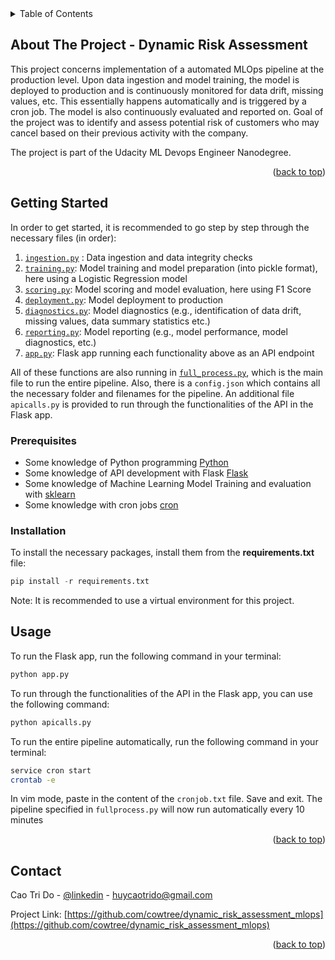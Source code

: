 
<!-- TABLE OF CONTENTS -->
<details>
  <summary>Table of Contents</summary>
  <ol>
    <li>
      <a href="#about-the-project">About The Project</a>
    <li>
      <a href="#getting-started">Getting Started</a>
      <ul>
        <li><a href="#prerequisites">Prerequisites</a></li>
        <li><a href="#installation">Installation</a></li>
      </ul>
    </li>
    <li><a href="#contact">Contact</a></li>
  </ol>
</details>


<!-- ABOUT THE PROJECT -->
## About The Project - Dynamic Risk Assessment

This project concerns implementation of a automated MLOps pipeline at the production level.
Upon data ingestion and model training, the model is deployed to production and is continuously monitored for data drift, missing values, etc. This essentially happens automatically and is triggered by a cron job. The model is also continuously evaluated and reported on.
Goal of the project was to identify and assess potential risk of customers who may cancel based on their previous activity with the company. <nbr>

The project is part of the Udacity ML Devops Engineer Nanodegree.

<p align="right">(<a href="#readme-top">back to top</a>)</p>

<!-- GETTING STARTED -->
## Getting Started

In order to get started, it is recommended to go step by step through the necessary files (in order):
1. [```ingestion.py```](ingestion.py) : Data ingestion and data integrity checks
2. [```training.py```](training.py): Model training and model preparation (into pickle format), here using a Logistic Regression model
3. [```scoring.py```](scoring.py): Model scoring and model evaluation, here using F1 Score
4. [```deployment.py```](deployment.py): Model deployment to production
5. [```diagnostics.py```](diagnostics.py): Model diagnostics (e.g., identification of data drift, missing values, data summary statistics etc.)
6. [```reporting.py```](reporting.py): Model reporting (e.g., model performance, model diagnostics, etc.)
7. [```app.py```](app.py): Flask app running each functionality above as an API endpoint

All of these functions are also running in [```full_process.py```](fullprocess.py), which is the main file to run the entire pipeline. Also, there is a ```config.json``` which contains all the necessary folder and filenames for the pipeline. An additional file ```apicalls.py``` is provided to run through the functionalities of the API in the Flask app. 

### Prerequisites

- Some knowledge of Python programming [Python](https://www.python.org/)
- Some knowledge of API development with Flask [Flask](https://flask.palletsprojects.com/en/1.1.x/)
- Some knowledge of Machine Learning Model Training and evaluation with [sklearn](https://scikit-learn.org/stable/)
- Some knowledge with cron jobs [cron](https://en.wikipedia.org/wiki/Cron)

### Installation

To install the necessary packages, install them from the **requirements.txt** file:

```python
pip install -r requirements.txt
```

Note: It is recommended to use a virtual environment for this project.

<!-- USAGE EXAMPLES -->
## Usage

To run the Flask app, run the following command in your terminal:

```python
python app.py
```

To run through the functionalities of the API in the Flask app, you can use the following command:

```python
python apicalls.py
```

To run the entire pipeline automatically, run the following command in your terminal:

```sh
service cron start
crontab -e
```
In vim mode, paste in the content of the ```cronjob.txt``` file. Save and exit. The pipeline specified in ```fullprocess.py``` will now run automatically every 10 minutes

<p align="right">(<a href="#readme-top">back to top</a>)</p>


<!-- CONTACT -->
## Contact

Cao Tri Do - [@linkedin](https://www.linkedin.com/in/caotrido/) - huycaotrido@gmail.com

Project Link: [https://github.com/cowtree/dynamic_risk_assessment_mlops](https://github.com/cowtree/dynamic_risk_assessment_mlops)

<p align="right">(<a href="#readme-top">back to top</a>)</p>
